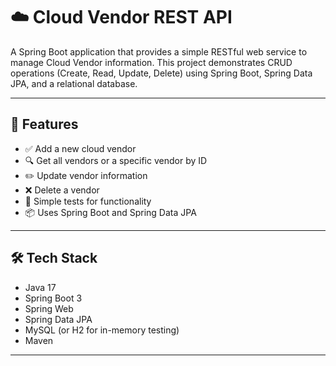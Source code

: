 # ☁️ Cloud Vendor REST API

A Spring Boot application that provides a simple RESTful web service to manage Cloud Vendor information. This project demonstrates CRUD operations (Create, Read, Update, Delete) using Spring Boot, Spring Data JPA, and a relational database.

---

## 📌 Features

- ✅ Add a new cloud vendor  
- 🔍 Get all vendors or a specific vendor by ID  
- ✏️ Update vendor information  
- ❌ Delete a vendor  
- 🧪 Simple tests for functionality  
- 📦 Uses Spring Boot and Spring Data JPA  

---

## 🛠️ Tech Stack

- Java 17  
- Spring Boot 3  
- Spring Web  
- Spring Data JPA  
- MySQL (or H2 for in-memory testing)  
- Maven  

---




